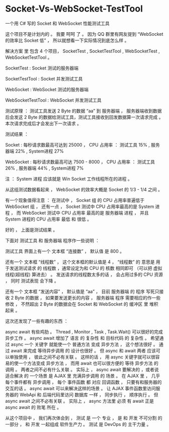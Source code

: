 # Socket-Vs-WebSocket-TestTool
一个用 C# 写的 Socket 和 WebSocket 性能测试工具



这个项目不是计划内的 。 我要 呵呵 了 。 因为 QQ 群里有网友提到 “WebSocket 的效率比 Socket 低” ， 所以就想看一下实际情况到底怎么样 。

解决方案 里 包含 4 个项目， SocketTest , SocketTestTool , WebSocketTest , WebSocketTestTool 。 

SocketTest :  Socket 测试的服务器端

SocketTestTool :  Socket 并发测试工具

WebSocket :  WebSocket 测试的服务器端

WebSocketTestTool :  WebSocket 并发测试工具


测试原理 ： 测试工具发送 2 Byte 的数据 “aa” 到 服务器端 ， 服务器端收到数据后会发这 2 Byte 的数据给测试工具，测试工具接收到回发数据算一次请求完成 。 本次请求完成后才会发出下一次请求 。

测试结果 ：    

Socket : 每秒请求数最高可达到 25000 ， CPU 占用率 ： 测试工具 15% , 服务器端 22% , System进程 27%

WebSocket : 每秒请求数最高可达 7500 - 8000 ， CPU 占用率 ： 测试工具 26% , 服务器端 44% , System进程 7%

注 ： System 进程 应该就是 Win Socket 工作线程所在的进程 。

从这组测试数据看起来 ， WebSocket 的效率大概是 Socket 的 1/3 - 1/4 之间 。

有一个现象值得注意 ： 在测试中 ， Socket 组 的 CPU 占用率普遍低于 WebSocket 组 ， 还有一点 ， Socket 测试中 CPU 占用率最高的是 System 进程 ， 而 WebSocket 测试中 CPU 占用率 最高的是 服务器端 进程 ， 并且 System 进程的 CPU 占用率 最低 和 很低 。

好的 ， 上面是测试结果 。

下面对 测试工具 和 服务器端 程序作一些说明 ：

测试工具 界面上有一个 文本框 “连接数” ， 默认值 是 800 。

还有一个 文本框 “线程数” ， 这个文本框的默认值是 4 ， “线程数” 的 意思是 用于发送测试请求 的 线程数 ，通常设定为和 CPU 的 核数 相同即可 （可以把 虚拟线程(超线程) 算进去） 。 发送请求的线程数太多的话 ， 会占用过多的 CPU 资源 ， 同时 测试表现 会下降 。

还有一个 文本框 “发送内容” ， 默认值是 “aa” ， 目前 服务器端 的 程序 写死只接收 2 Byte 的数据 ， 如果要发送更长的内容 ， 服务器端 程序 需要相应的作一些修改 ， 不然超出 2 Byte 的数据会在 Socket 和 WebSocket 的 缓冲区 里 堆积 起来 。  



这次还发现了一些有趣的东西 ：  

async await 有些鸡肋 。 Thread , Monitor , Task , Task.Wait() 可以很好的完成 异步工作 。 async await 增加了 语言 的 复杂性 和 目标代码 的 复杂性 。 希望通过 async 一个 关键字 就能使一个 普通方法 变成 异步方法 ， 这个想法很好 。 通过 await 来完成 等待异步调用 的 设计也很好 。 但 async 和 await 两者 应该可以单独使用 ， 彼此之间不必有关联 。 这样的话 ， 用 async 关键字就可以很容易的使一个方法变成 异步方法 ， 而用 await 也可以很方便的 等待 异步方法 的 调用 。 两者之间不必有什么关联 。 实际上 ， async await 要解决的 ，或者说 适合解决 的 一个场景 是 AJAX 里 充满异步调用 的 场景 。 在 AJAX 里 ， 几乎每个事件都有 异步调用 ， 每个 事件函数 都 对应 回调函数 ， 只要有和服务器的交互的话 。 async await 可以来解决这样的场景 。 让 AJAX 事件函数里访问服务器的 WebApi 和 后端代码里访问 数据库 一样 ， 同步执行 ， 顺序执行 。 但 async await 之间不必有关联 。 实际上 ， async 方法里 必须 有 await 正是 async await 的 败笔 所在 。




从这个项目中 ， 我们再次体会到 ， 测试 是 一个 专业 ， 是 和 开发 不可分割 的 一部分 ， 和 开发 一起组成 软件生产力 。 测试 是 DevOps 的 主干力量 。




































